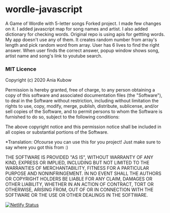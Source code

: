 # wordle-javascript
A Game of Wordle with 5-letter songs
Forked project.
I made few changes on it. I added javascript map for song names and artist. 
I also added dictionary for checking words. Original repo is using apis for 
gettting words. My app doesn't use any of them.
It creates random number from array's length and pick random word from array.
User has 6 lives to find the right answer.
When user finds the correct answer, popup window shows song, artist name and
song's link to youtube search.

### MIT Licence

Copyright (c) 2020 Ania Kubow

Permission is hereby granted, free of charge, to any person obtaining a copy of this software and associated documentation files (the "Software"), to deal in the Software without restriction, including without limitation the rights to use, copy, modify, merge, publish, distribute, sublicense, and/or sell copies of the Software, and to permit persons to whom the Software is furnished to do so, subject to the following conditions:

The above copyright notice and this permission notice shall be included in all copies or substantial portions of the Software.

*Translation: Ofcourse you can use this for you project! Just make sure to say where you got this from :)

THE SOFTWARE IS PROVIDED "AS IS", WITHOUT WARRANTY OF ANY KIND, EXPRESS OR IMPLIED, INCLUDING BUT NOT LIMITED TO THE WARRANTIES OF MERCHANTABILITY, FITNESS FOR A PARTICULAR PURPOSE AND NONINFRINGEMENT. IN NO EVENT SHALL THE AUTHORS OR COPYRIGHT HOLDERS BE LIABLE FOR ANY CLAIM, DAMAGES OR OTHER LIABILITY, WHETHER IN AN ACTION OF CONTRACT, TORT OR OTHERWISE, ARISING FROM, OUT OF OR IN CONNECTION WITH THE SOFTWARE OR THE USE OR OTHER DEALINGS IN THE SOFTWARE.



[![Netlify Status](https://api.netlify.com/api/v1/badges/dae72853-2696-479e-bc43-f73c48d2f051/deploy-status)](https://app.netlify.com/sites/songle/deploys)

